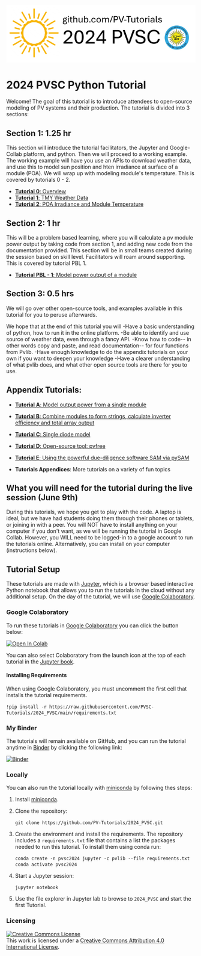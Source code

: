 ![tutorialpromo](images/tutorial_banner.PNG)

# 2024 PVSC Python Tutorial
Welcome! The goal of this tutorial is to introduce attendees to open-source modeling of PV systems and their production.
The tutorial is divided into 3 sections:

## Section 1: 1.25 hr
This section will introduce the tutorial facilitators, the Jupyter and Google-Collab platform, and python. Then we will proceed to a working example.
The working example will have you use an APIs to download weather data, and use this to model sun position and hten irradiance at surface of a module (POA). 
We will wrap up with modeling module's temperature.
This is covered by tutorials 0 - 2.
* [**Tutorial 0**: Overview](https://colab.research.google.com/github/PV-Tutorials/2024_PVSC/blob/main/Tutorial%200%20-%20Overview.ipynb)
* [**Tutorial 1**: TMY Weather Data](https://colab.research.google.com/github/PV-Tutorials/2024_PVSC/blob/main/Tutorial%201%20-%20TMY%20Weather%20Data.ipynb)
* [**Tutorial 2**: POA Irradiance and Module Temperature](https://colab.research.google.com/github/PV-Tutorials/2024_PVSC/blob/main/Tutorial%202%20-%20POA%20Irradiance%20and%20Module%20Temperature.ipynb)

## Section 2: 1 hr
This will be a problem based learning, where you will calculate a pv module power output by taking code from section 1, and adding new code from the documentation provided.
This section will be in small teams created during the session based on skill level. Facilitators will roam around supporting.
This is covered by tutorial PBL 1.
* [**Tutorial PBL - 1**: Model power output of a module](https://colab.research.google.com/github/PV-Tutorials/2024_PVSC/blob/main/PBL_Case%201.ipynb)

## Section 3: 0.5 hrs
We will go over other open-source tools, and examples available in this tutorial for you to peruse afterwards.

We hope that at the end of this tutorial you will
-Have a basic understanding of python, how to run it in the online platform.
-Be able to identify and use source of weather data, even through a fancy API.
-Know how to code-- in other words copy and paste, and read documentation-- for four functions from Pvlib.
-Have enough knowledge to do the appendix tutorials on your own if you want to deepen your knowledge
-Have a clearer understanding of what pvlib does, and what other open source tools are there for you to use.

## Appendix Tutorials:
* [**Tutorial A**: Model output power from a single module](https://colab.research.google.com/github/PV-Tutorials/2024_PVSC/blob/main/Tutorial%20A%20-%20Model%20a%20Module's%20Performance.ipynb)
* [**Tutorial B**: Combine modules to form strings, calculate inverter efficiency
  and total array output](https://colab.research.google.com/github/PV-Tutorials/2024_PVSC/blob/main/Tutorial%20B%20-%20Array%20Power.ipynb)
* [**Tutorial C**: Single diode model ](https://colab.research.google.com/github/PV-Tutorials/2024_PVSC/blob/main/Tutorial%20C%20-%20Single%20Diode%20Model.ipynb)
* [**Tutorial D**: Open-source tool: pvfree](https://colab.research.google.com/github/PV-Tutorials/2024_PVSC/blob/main/Tutorial%20D%20-%20pvfree.ipynb)
* [**Tutorial E**: Using the powerful due-diligence software SAM via pySAM](https://colab.research.google.com/github/PV-Tutorials/2024_PVSC/blob/main/Tutorial%20E%20-%20PySAM%20Financial%20Model.ipynb)

* **Tutorials Appendices**: More tutorials on a variety of fun topics

## What you will need for the tutorial during the live session (June 9th) 

During this tutorials, we hope you get to play with the code. A laptop is ideal, but we have had students doing them through their phones or tablets, or joining in with a peer. 
You will NOT have to install anything on your computer if you don't want, as we will be running the tutorial in Google Collab. However, you WILL need to be logged-in to a google account to run the tutorials online.
Alternatively, you can install on your computer (instructions below).


## Tutorial Setup
These tutorials are made with [Jupyter](https://jupyter.org), which is a
browser based interactive Python notebook that allows you to run the tutorials
in the cloud without any additional setup. On the day of the tutorial, we will
use [Google Colaboratory](https://colab.research.google.com/).

### Google Colaboratory
To run these tutorials in [Google Colaboratory](https://colab.research.google.com/)
you can click the button below:

<a target="_blank" href="https://colab.research.google.com/github/PV-Tutorials/2024_PVSC/blob/main/Tutorial%200%20-%20Overview.ipynb">
  <img src="https://colab.research.google.com/assets/colab-badge.svg" alt="Open In Colab"/>
</a>

You can also select Colaboratory from the launch icon at the top of each tutorial
in the [Jupyter book](https://pvsc-tutorials.github.io/2024_PVSC/index.html).

#### Installing Requirements
When using Google Colaboratory, you must uncomment the first cell that installs
the tutorial requirements.

    !pip install -r https://raw.githubusercontent.com/PVSC-Tutorials/2024_PVSC/main/requirements.txt

### My Binder

The tutorials will remain available on GitHub, and you can run
the tutorial anytime in [Binder](https://mybinder.org) by clicking the
following link:

[![Binder]([https://mybinder.org/badge_logo.svg)](https://mybinder.org/v2/gh/PV-Tutorials/2024_PVSC/main](https://mybinder.org/badge_logo.svg)](https://mybinder.org/v2/gh/PV-Tutorials/2024_PVSC/main))

### Locally

You can also run the tutorial locally with
[miniconda](https://docs.conda.io/en/latest/miniconda.html) by following thes
steps:

1. Install [miniconda](https://docs.conda.io/en/latest/miniconda.html).

1. Clone the repository:

   ```
   git clone https://github.com/PV-Tutorials/2024_PVSC.git
   ```

1. Create the environment and install the requirements. The repository includes
   a `requirements.txt` file that contains a list the packages needed to run
   this tutorial. To install them using conda run:

   ```
   conda create -n pvsc2024 jupyter -c pvlib --file requirements.txt
   conda activate pvsc2024
   ```

1. Start a Jupyter session:

   ```
   jupyter notebook
   ```

1. Use the file explorer in Jupyter lab to browse to `2024_PVSC`
   and start the first Tutorial.


### Licensing

<a rel="license" href="http://creativecommons.org/licenses/by/4.0/"><img alt="Creative Commons License" style="border-width:0" src="https://i.creativecommons.org/l/by/4.0/88x31.png" /></a><br />This work is licensed under a <a rel="license" href="http://creativecommons.org/licenses/by/4.0/">Creative Commons Attribution 4.0 International License</a>.
